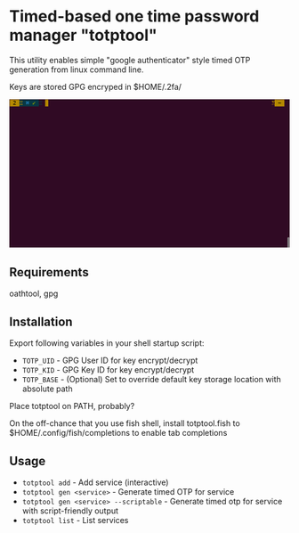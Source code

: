 
# Timed-based one time password manager "totptool"

This utility enables simple "google authenticator" style timed OTP generation from linux command line.

Keys are stored GPG encryped in $HOME/.2fa/

![example](https://github.com/eringr/totptool/blob/main/.example.gif)

## Requirements

oathtool, gpg

## Installation

Export following variables in your shell startup script:

  - `TOTP_UID` - GPG User ID for key encrypt/decrypt
  - `TOTP_KID` - GPG Key ID for key encrypt/decrypt
  - `TOTP_BASE` - (Optional) Set to override default key storage location with absolute path

Place totptool on PATH, probably?

On the off-chance that you use fish shell, install totptool.fish to $HOME/.config/fish/completions to enable tab completions

## Usage

  - `totptool add` - Add service (interactive)
  - `totptool gen <service>` - Generate timed OTP for service
  - `totptool gen <service> --scriptable` - Generate timed otp for service with script-friendly output
  - `totptool list` - List services

